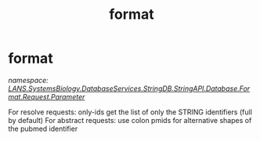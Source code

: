 ﻿---
title: format
---

# format
_namespace: [LANS.SystemsBiology.DatabaseServices.StringDB.StringAPI.Database.Format.Request.Parameter](N-LANS.SystemsBiology.DatabaseServices.StringDB.StringAPI.Database.Format.Request.Parameter.html)_

For resolve requests: only-ids get the list of only the STRING identifiers (full by default) For abstract requests: use colon pmids for alternative shapes of the pubmed identifier




